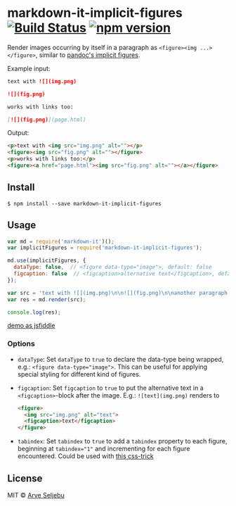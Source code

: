 # markdown-it-implicit-figures [![Build Status](https://travis-ci.org/arve0/markdown-it-implicit-figures.svg?branch=master)](https://travis-ci.org/arve0/markdown-it-implicit-figures) [![npm version](https://badge.fury.io/js/markdown-it-implicit-figures.svg)](http://badge.fury.io/js/markdown-it-implicit-figures)

Render images occurring by itself in a paragraph as `<figure><img ...></figure>`, similar to [pandoc's implicit figures](http://pandoc.org/README.html#images).

Example input:
```md
text with ![](img.png)

![](fig.png)

works with links too:

[![](fig.png)](page.html)
```

Output:
```html
<p>text with <img src="img.png" alt=""></p>
<figure><img src="fig.png" alt=""></figure>
<p>works with links too:</p>
<figure><a href="page.html"><img src="fig.png" alt=""></a></figure>
```


## Install

```
$ npm install --save markdown-it-implicit-figures
```


## Usage

```js
var md = require('markdown-it')();
var implicitFigures = require('markdown-it-implicit-figures');

md.use(implicitFigures, {
  dataType: false,  // <figure data-type="image">, default: false
  figcaption: false  // <figcaption>alternative text</figcaption>, default: false
});

var src = 'text with ![](img.png)\n\n![](fig.png)\n\nanother paragraph';
var res = md.render(src);

console.log(res);
```

[demo as jsfiddle](https://jsfiddle.net/arve0/1kk1h6p3/4/)

### Options

- `dataType`: Set `dataType` to `true` to declare the data-type being wrapped,
  e.g.: `<figure data-type="image">`. This can be useful for applying special
  styling for different kind of figures.
- `figcaption`: Set `figcaption` to `true` to put the alternative text in a
  `<figcaption>`-block after the image. E.g.: `![text](img.png)` renders to

  ```html
  <figure>
    <img src="img.png" alt="text">
    <figcaption>text</figcaption>
  </figure>
  ```
- `tabindex`: Set `tabindex` to `true` to add a `tabindex` property to each
  figure, beginning at `tabindex="1"` and incrementing for each figure
  encountered. Could be used with [this css-trick](https://css-tricks.com/expanding-images-html5/)



## License

MIT © [Arve Seljebu](http://arve0.github.io/)
